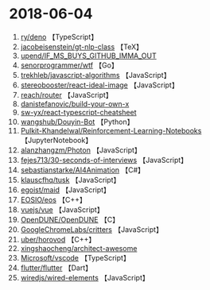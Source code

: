 # 2018-06-04

1. [ry/deno](https://github.com/ry/deno) 【TypeScript】
2. [jacobeisenstein/gt-nlp-class](https://github.com/jacobeisenstein/gt-nlp-class) 【TeX】
3. [upend/IF_MS_BUYS_GITHUB_IMMA_OUT](https://github.com/upend/IF_MS_BUYS_GITHUB_IMMA_OUT) 
4. [senorprogrammer/wtf](https://github.com/senorprogrammer/wtf) 【Go】
5. [trekhleb/javascript-algorithms](https://github.com/trekhleb/javascript-algorithms) 【JavaScript】
6. [stereobooster/react-ideal-image](https://github.com/stereobooster/react-ideal-image) 【JavaScript】
7. [reach/router](https://github.com/reach/router) 【JavaScript】
8. [danistefanovic/build-your-own-x](https://github.com/danistefanovic/build-your-own-x) 
9. [sw-yx/react-typescript-cheatsheet](https://github.com/sw-yx/react-typescript-cheatsheet) 
10. [wangshub/Douyin-Bot](https://github.com/wangshub/Douyin-Bot) 【Python】
11. [Pulkit-Khandelwal/Reinforcement-Learning-Notebooks](https://github.com/Pulkit-Khandelwal/Reinforcement-Learning-Notebooks) 【JupyterNotebook】
12. [alanzhangzm/Photon](https://github.com/alanzhangzm/Photon) 【JavaScript】
13. [fejes713/30-seconds-of-interviews](https://github.com/fejes713/30-seconds-of-interviews) 【JavaScript】
14. [sebastianstarke/AI4Animation](https://github.com/sebastianstarke/AI4Animation) 【C#】
15. [klauscfhq/tusk](https://github.com/klauscfhq/tusk) 【JavaScript】
16. [egoist/maid](https://github.com/egoist/maid) 【JavaScript】
17. [EOSIO/eos](https://github.com/EOSIO/eos) 【C++】
18. [vuejs/vue](https://github.com/vuejs/vue) 【JavaScript】
19. [OpenDUNE/OpenDUNE](https://github.com/OpenDUNE/OpenDUNE) 【C】
20. [GoogleChromeLabs/critters](https://github.com/GoogleChromeLabs/critters) 【JavaScript】
21. [uber/horovod](https://github.com/uber/horovod) 【C++】
22. [xingshaocheng/architect-awesome](https://github.com/xingshaocheng/architect-awesome) 
23. [Microsoft/vscode](https://github.com/Microsoft/vscode) 【TypeScript】
24. [flutter/flutter](https://github.com/flutter/flutter) 【Dart】
25. [wiredjs/wired-elements](https://github.com/wiredjs/wired-elements) 【JavaScript】
